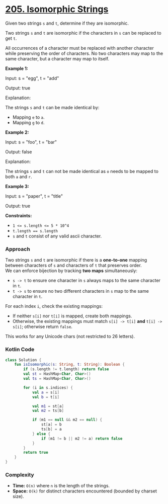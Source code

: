 # [205. Isomorphic Strings](https://leetcode.com/problems/isomorphic-strings/description/?envType=study-plan-v2&envId=top-interview-150)

Given two strings `s` and `t`, determine if they are isomorphic.

Two strings `s` and `t` are isomorphic if the characters in `s` can be replaced to get `t`.

All occurrences of a character must be replaced with another character while preserving the order of characters. No two characters may map to the same character, but a character may map to itself.

**Example 1:** 

<div class="example-block">
Input: s = "egg", t = "add"

Output: true

Explanation:

The strings `s` and `t` can be made identical by:

- Mapping `e` to `a`.
- Mapping `g` to `d`.
</div>

**Example 2:** 

<div class="example-block">
Input: s = "foo", t = "bar"

Output: false

Explanation:

The strings `s` and `t` can not be made identical as `o` needs to be mapped to both `a` and `r`.
</div>

**Example 3:** 

<div class="example-block">
Input: s = "paper", t = "title"

Output: true
</div>

**Constraints:** 

- `1 <= s.length <= 5 * 10^4`
- `t.length == s.length`
- `s` and `t` consist of any valid ascii character.


### Approach
Two strings `s` and `t` are isomorphic if there is a **one-to-one** mapping between characters of `s` and characters of `t` that preserves order.  
We can enforce bijection by tracking **two maps** simultaneously:
- `s -> t` to ensure one character in `s` always maps to the same character in `t`.
- `t -> s` to ensure no two different characters in `s` map to the same character in `t`.

For each index `i`, check the existing mappings:
- If neither `s[i]` nor `t[i]` is mapped, create both mappings.
- Otherwise, the existing mappings must match `s[i] -> t[i]` **and** `t[i] -> s[i]`; otherwise return `false`.

This works for any Unicode chars (not restricted to 26 letters).

### Kotlin Code

```kotlin
class Solution {
    fun isIsomorphic(s: String, t: String): Boolean {
        if (s.length != t.length) return false
        val st = HashMap<Char, Char>()
        val ts = HashMap<Char, Char>()

        for (i in s.indices) {
            val a = s[i]
            val b = t[i]

            val m1 = st[a]
            val m2 = ts[b]

            if (m1 == null && m2 == null) {
                st[a] = b
                ts[b] = a
            } else {
                if (m1 != b || m2 != a) return false
            }
        }
        return true
    }
}
```

### Complexity
- **Time:** `O(n)` where `n` is the length of the strings.
- **Space:** `O(k)` for distinct characters encountered (bounded by charset size).
